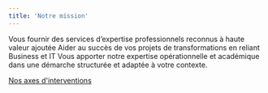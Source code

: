 ```yaml
---
title: 'Notre mission'
---
```


Vous fournir des services d’expertise professionnels  reconnus à haute valeur ajoutée
 Aider au succès de vos projets de transformations en reliant Business et IT
 Vous apporter notre expertise opérationnelle et académique dans une démarche  structurée et adaptée à votre contexte.

[Nos axes d'interventions](/prestation)